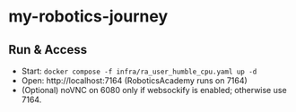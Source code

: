 # my-robotics-journey
## Run & Access
- Start: `docker compose -f infra/ra_user_humble_cpu.yaml up -d`
- Open:  http://localhost:7164  (RoboticsAcademy runs on 7164)
- (Optional) noVNC on 6080 only if websockify is enabled; otherwise use 7164.
